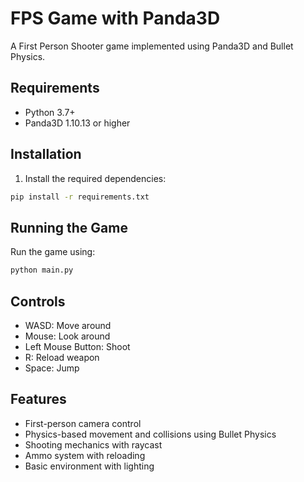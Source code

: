 # FPS Game with Panda3D

A First Person Shooter game implemented using Panda3D and Bullet Physics.

## Requirements

- Python 3.7+
- Panda3D 1.10.13 or higher

## Installation

1. Install the required dependencies:
```bash
pip install -r requirements.txt
```

## Running the Game

Run the game using:
```bash
python main.py
```

## Controls

- WASD: Move around
- Mouse: Look around
- Left Mouse Button: Shoot
- R: Reload weapon
- Space: Jump

## Features

- First-person camera control
- Physics-based movement and collisions using Bullet Physics
- Shooting mechanics with raycast
- Ammo system with reloading
- Basic environment with lighting
